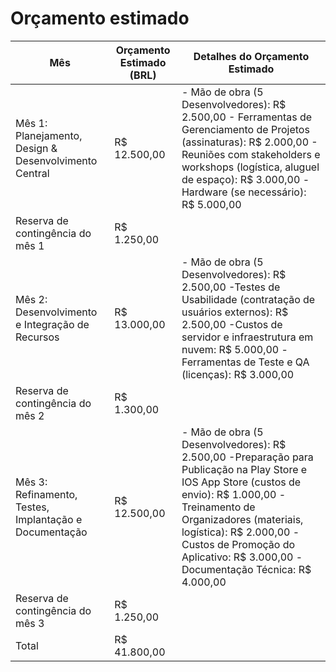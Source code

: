# Orçamento estimado

| Mês                                                    | Orçamento Estimado (BRL) | Detalhes do Orçamento Estimado                                                                                                                                                                                                                                                               |
| ------------------------------------------------------ | ------------------------ | -------------------------------------------------------------------------------------------------------------------------------------------------------------------------------------------------------------------------------------------------------------------------------------------- |
| Mês 1: Planejamento, Design & Desenvolvimento Central  | R$ 12.500,00             | \- Mão de obra (5 Desenvolvedores): R$ 2.500,00 - Ferramentas de Gerenciamento de Projetos (assinaturas): R$ 2.000,00 - Reuniões com stakeholders e workshops (logística, aluguel de espaço): R$ 3.000,00 -Hardware (se necessário): R$ 5.000,00                                             |
| Reserva de contingência do mês 1                       | R$ 1.250,00              |                                                                                                                                                                                                                                                                                              |
| Mês 2: Desenvolvimento e Integração de Recursos        | R$ 13.000,00             | \- Mão de obra (5 Desenvolvedores): R$ 2.500,00 -Testes de Usabilidade (contratação de usuários externos): R$ 2.500,00 -Custos de servidor e infraestrutura em nuvem: R$ 5.000,00 -Ferramentas de Teste e QA (licenças): R$ 3.000,00                                                         |
| Reserva de contingência do mês 2                       | R$ 1.300,00              |                                                                                                                                                                                                                                                                                              |
| Mês 3: Refinamento, Testes, Implantação e Documentação | R$ 12.500,00             | \- Mão de obra (5 Desenvolvedores): R$ 2.500,00 -Preparação para Publicação na Play Store e IOS App Store (custos de envio): R$ 1.000,00 -Treinamento de Organizadores (materiais, logística): R$ 2.000,00 -Custos de Promoção do Aplicativo: R$ 3.000,00 -Documentação Técnica: R$ 4.000,00 |
| Reserva de contingência do mês 3                       | R$ 1.250,00              |                                                                                                                                                                                                                                                                                              |
| Total                                                  | R$ 41.800,00             |                                                                                                                                                                                                                                                                                              |